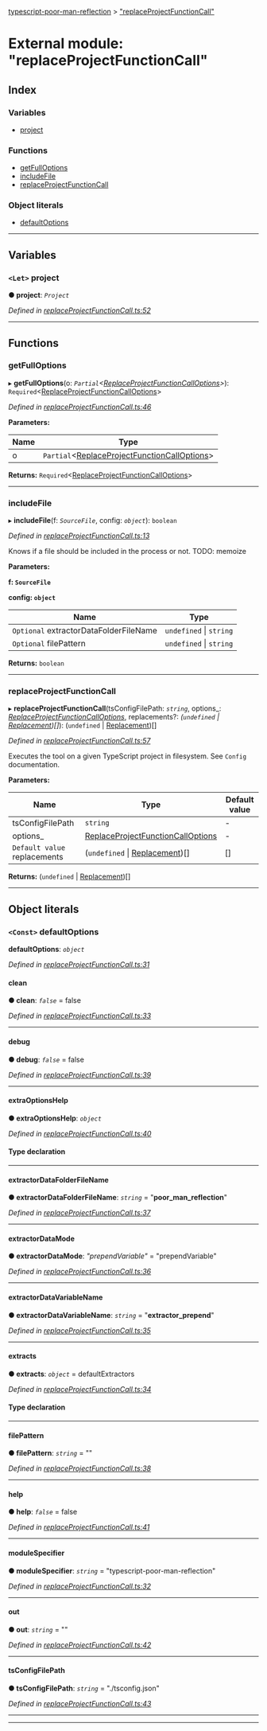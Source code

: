 [typescript-poor-man-reflection](../README.md) > ["replaceProjectFunctionCall"](../modules/_replaceprojectfunctioncall_.md)

# External module: "replaceProjectFunctionCall"

## Index

### Variables

* [project](_replaceprojectfunctioncall_.md#project)

### Functions

* [getFullOptions](_replaceprojectfunctioncall_.md#getfulloptions)
* [includeFile](_replaceprojectfunctioncall_.md#includefile)
* [replaceProjectFunctionCall](_replaceprojectfunctioncall_.md#replaceprojectfunctioncall)

### Object literals

* [defaultOptions](_replaceprojectfunctioncall_.md#defaultoptions)

---

## Variables

<a id="project"></a>

### `<Let>` project

**● project**: *`Project`*

*Defined in [replaceProjectFunctionCall.ts:52](https://github.com/cancerberoSgx/typescript-poor-man-reflection/blob/3b7b7d6/src/replaceProjectFunctionCall.ts#L52)*

___

## Functions

<a id="getfulloptions"></a>

###  getFullOptions

▸ **getFullOptions**(o: *`Partial`<[ReplaceProjectFunctionCallOptions](../interfaces/_types_.replaceprojectfunctioncalloptions.md)>*): `Required`<[ReplaceProjectFunctionCallOptions](../interfaces/_types_.replaceprojectfunctioncalloptions.md)>

*Defined in [replaceProjectFunctionCall.ts:46](https://github.com/cancerberoSgx/typescript-poor-man-reflection/blob/3b7b7d6/src/replaceProjectFunctionCall.ts#L46)*

**Parameters:**

| Name | Type |
| ------ | ------ |
| o | `Partial`<[ReplaceProjectFunctionCallOptions](../interfaces/_types_.replaceprojectfunctioncalloptions.md)> |

**Returns:** `Required`<[ReplaceProjectFunctionCallOptions](../interfaces/_types_.replaceprojectfunctioncalloptions.md)>

___
<a id="includefile"></a>

###  includeFile

▸ **includeFile**(f: *`SourceFile`*, config: *`object`*): `boolean`

*Defined in [replaceProjectFunctionCall.ts:13](https://github.com/cancerberoSgx/typescript-poor-man-reflection/blob/3b7b7d6/src/replaceProjectFunctionCall.ts#L13)*

Knows if a file should be included in the process or not. TODO: memoize

**Parameters:**

**f: `SourceFile`**

**config: `object`**

| Name | Type |
| ------ | ------ |
| `Optional` extractorDataFolderFileName | `undefined` \| `string` |
| `Optional` filePattern | `undefined` \| `string` |

**Returns:** `boolean`

___
<a id="replaceprojectfunctioncall"></a>

###  replaceProjectFunctionCall

▸ **replaceProjectFunctionCall**(tsConfigFilePath: *`string`*, options_: *[ReplaceProjectFunctionCallOptions](../interfaces/_types_.replaceprojectfunctioncalloptions.md)*, replacements?: *(`undefined` \| [Replacement](../interfaces/_types_.replacement.md))[]*): (`undefined` \| [Replacement](../interfaces/_types_.replacement.md))[]

*Defined in [replaceProjectFunctionCall.ts:57](https://github.com/cancerberoSgx/typescript-poor-man-reflection/blob/3b7b7d6/src/replaceProjectFunctionCall.ts#L57)*

Executes the tool on a given TypeScript project in filesystem. See `Config` documentation.

**Parameters:**

| Name | Type | Default value |
| ------ | ------ | ------ |
| tsConfigFilePath | `string` | - |
| options_ | [ReplaceProjectFunctionCallOptions](../interfaces/_types_.replaceprojectfunctioncalloptions.md) | - |
| `Default value` replacements | (`undefined` \| [Replacement](../interfaces/_types_.replacement.md))[] |  [] |

**Returns:** (`undefined` \| [Replacement](../interfaces/_types_.replacement.md))[]

___

## Object literals

<a id="defaultoptions"></a>

### `<Const>` defaultOptions

**defaultOptions**: *`object`*

*Defined in [replaceProjectFunctionCall.ts:31](https://github.com/cancerberoSgx/typescript-poor-man-reflection/blob/3b7b7d6/src/replaceProjectFunctionCall.ts#L31)*

<a id="defaultoptions.clean"></a>

####  clean

**● clean**: *`false`* = false

*Defined in [replaceProjectFunctionCall.ts:33](https://github.com/cancerberoSgx/typescript-poor-man-reflection/blob/3b7b7d6/src/replaceProjectFunctionCall.ts#L33)*

___
<a id="defaultoptions.debug"></a>

####  debug

**● debug**: *`false`* = false

*Defined in [replaceProjectFunctionCall.ts:39](https://github.com/cancerberoSgx/typescript-poor-man-reflection/blob/3b7b7d6/src/replaceProjectFunctionCall.ts#L39)*

___
<a id="defaultoptions.extraoptionshelp"></a>

####  extraOptionsHelp

**● extraOptionsHelp**: *`object`*

*Defined in [replaceProjectFunctionCall.ts:40](https://github.com/cancerberoSgx/typescript-poor-man-reflection/blob/3b7b7d6/src/replaceProjectFunctionCall.ts#L40)*

#### Type declaration

___
<a id="defaultoptions.extractordatafolderfilename"></a>

####  extractorDataFolderFileName

**● extractorDataFolderFileName**: *`string`* = "__poor_man_reflection__"

*Defined in [replaceProjectFunctionCall.ts:37](https://github.com/cancerberoSgx/typescript-poor-man-reflection/blob/3b7b7d6/src/replaceProjectFunctionCall.ts#L37)*

___
<a id="defaultoptions.extractordatamode"></a>

####  extractorDataMode

**● extractorDataMode**: *"prependVariable"* = "prependVariable"

*Defined in [replaceProjectFunctionCall.ts:36](https://github.com/cancerberoSgx/typescript-poor-man-reflection/blob/3b7b7d6/src/replaceProjectFunctionCall.ts#L36)*

___
<a id="defaultoptions.extractordatavariablename"></a>

####  extractorDataVariableName

**● extractorDataVariableName**: *`string`* = "__extractor_prepend__"

*Defined in [replaceProjectFunctionCall.ts:35](https://github.com/cancerberoSgx/typescript-poor-man-reflection/blob/3b7b7d6/src/replaceProjectFunctionCall.ts#L35)*

___
<a id="defaultoptions.extracts"></a>

####  extracts

**● extracts**: *`object`* =  defaultExtractors

*Defined in [replaceProjectFunctionCall.ts:34](https://github.com/cancerberoSgx/typescript-poor-man-reflection/blob/3b7b7d6/src/replaceProjectFunctionCall.ts#L34)*

#### Type declaration

[k: `string`]: [Extractor](_types_.md#extractor)

___
<a id="defaultoptions.filepattern"></a>

####  filePattern

**● filePattern**: *`string`* = ""

*Defined in [replaceProjectFunctionCall.ts:38](https://github.com/cancerberoSgx/typescript-poor-man-reflection/blob/3b7b7d6/src/replaceProjectFunctionCall.ts#L38)*

___
<a id="defaultoptions.help"></a>

####  help

**● help**: *`false`* = false

*Defined in [replaceProjectFunctionCall.ts:41](https://github.com/cancerberoSgx/typescript-poor-man-reflection/blob/3b7b7d6/src/replaceProjectFunctionCall.ts#L41)*

___
<a id="defaultoptions.modulespecifier"></a>

####  moduleSpecifier

**● moduleSpecifier**: *`string`* = "typescript-poor-man-reflection"

*Defined in [replaceProjectFunctionCall.ts:32](https://github.com/cancerberoSgx/typescript-poor-man-reflection/blob/3b7b7d6/src/replaceProjectFunctionCall.ts#L32)*

___
<a id="defaultoptions.out"></a>

####  out

**● out**: *`string`* = ""

*Defined in [replaceProjectFunctionCall.ts:42](https://github.com/cancerberoSgx/typescript-poor-man-reflection/blob/3b7b7d6/src/replaceProjectFunctionCall.ts#L42)*

___
<a id="defaultoptions.tsconfigfilepath"></a>

####  tsConfigFilePath

**● tsConfigFilePath**: *`string`* = "./tsconfig.json"

*Defined in [replaceProjectFunctionCall.ts:43](https://github.com/cancerberoSgx/typescript-poor-man-reflection/blob/3b7b7d6/src/replaceProjectFunctionCall.ts#L43)*

___

___

